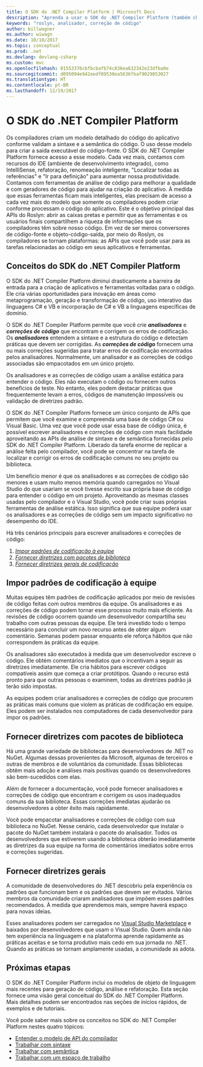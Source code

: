 ```yaml
---
title: O SDK do .NET Compiler Platform | Microsoft Docs
description: "Aprenda a usar o SDK do .NET Compiler Platform (também chamado de APIs do Roslyn) para entender o código .NET, identificar os erros e corrigi-los."
keywords: "roslyn, analisador, correção de código"
author: billwagner
ms.author: wiwagn
ms.date: 10/10/2017
ms.topic: conceptual
ms.prod: .net
ms.devlang: devlang-csharp
ms.custom: mvc
ms.openlocfilehash: 01553376cbfbcbafb74c836ea632342e23dfba0e
ms.sourcegitcommit: d095094e942eedf09530ea5636fbaf9029853027
ms.translationtype: HT
ms.contentlocale: pt-BR
ms.lasthandoff: 12/19/2017
---
```

# <a name="the-net-compiler-platform-sdk"></a>O SDK do .NET Compiler Platform

Os compiladores criam um modelo detalhado do código do aplicativo conforme validam a sintaxe e a semântica do código. O uso desse modelo para criar a saída executável do código-fonte. O SDK do .NET Compiler Platform fornece acesso a esse modelo. Cada vez mais, contamos com recursos do IDE (ambiente de desenvolvimento integrado), como IntelliSense, refatoração, renomeação inteligente, "Localizar todas as referências" e "Ir para definição" para aumentar nossa produtividade. Contamos com ferramentas de análise de código para melhorar a qualidade e com geradores de código para ajudar na criação do aplicativo. À medida que essas ferramentas ficam mais inteligentes, elas precisam de acesso a cada vez mais do modelo que somente os compiladores podem criar conforme processam o código do aplicativo. Este é o objetivo principal das APIs do Roslyn: abrir as caixas pretas e permitir que as ferramentas e os usuários finais compartilhem a riqueza de informações que os compiladores têm sobre nosso código.
Em vez de ser meros conversores de código-fonte e objeto-código-saída, por meio do Roslyn, os compiladores se tornam plataformas: as APIs que você pode usar para as tarefas relacionadas ao código em seus aplicativos e ferramentas.

## <a name="net-compiler-platform-sdk-concepts"></a>Conceitos do SDK do .NET Compiler Platform

O SDK do .NET Compiler Platform diminui drasticamente a barreira de entrada para a criação de aplicativos e ferramentas voltadas para o código. Ele cria várias oportunidades para inovação em áreas como metaprogramação, geração e transformação de código, uso interativo das linguagens C# e VB e incorporação de C# e VB a linguagens específicas de domínio.

O SDK do .NET Compiler Platform permite que você crie ***analisadores*** e ***correções de código*** que encontram e corrigem os erros de codificação. Os ***analisadores*** entendem a sintaxe e a estrutura do código e detectam práticas que devem ser corrigidas. As ***correções de código*** fornecem uma ou mais correções sugeridas para tratar erros de codificação encontrados pelos analisadores. Normalmente, um analisador e as correções de código associadas são empacotados em um único projeto. 

Os analisadores e as correções de código usam a análise estática para entender o código. Eles não executam o código ou fornecem outros benefícios de teste. No entanto, eles podem destacar práticas que frequentemente levam a erros, códigos de manutenção impossíveis ou validação de diretrizes padrão.

O SDK do .NET Compiler Platform fornece um único conjunto de APIs que permitem que você examine e compreenda uma base de código C# ou Visual Basic. Uma vez que você pode usar essa base de código única, é possível escrever analisadores e correções de código com mais facilidade aproveitando as APIs de análise de sintaxe e de semântica fornecidas pelo SDK do .NET Compiler Platform. Liberado da tarefa enorme de replicar a análise feita pelo compilador, você pode se concentrar na tarefa de localizar e corrigir os erros de codificação comuns no seu projeto ou biblioteca.

Um benefício menor é que os analisadores e as correções de código são menores e usam muito menos memória quando carregados no Visual Studio do que usariam se você tivesse escrito sua própria base de código para entender o código em um projeto. Aproveitando as mesmas classes usadas pelo compilador e o Visual Studio, você pode criar suas próprias ferramentas de análise estática. Isso significa que sua equipe poderá usar os analisadores e as correções de código sem um impacto significativo no desempenho do IDE.

Há três cenários principais para escrever analisadores e correções de código:

1. [*Impor padrões de codificação à equipe*](#enforce-team-coding-standards)
1. [*Fornecer diretrizes com pacotes de biblioteca*](#provide-guidance-with-library-packages)
1. [*Fornecer diretrizes gerais de codificação*](#provide-general-coding-guidance)

## <a name="enforce-team-coding-standards"></a>Impor padrões de codificação à equipe

Muitas equipes têm padrões de codificação aplicados por meio de revisões de código feitas com outros membros da equipe. Os analisadores e as correções de código podem tornar esse processo muito mais eficiente. As revisões de código ocorrem quando um desenvolvedor compartilha seu trabalho com outras pessoas da equipe. Ele terá investido todo o tempo necessário para concluir um novo recurso antes de obter algum comentário. Semanas podem passar enquanto ele reforça hábitos que não correspondem às práticas da equipe.

Os analisadores são executados à medida que um desenvolvedor escreve o código. Ele obtém comentários imediatos que o incentivam a seguir as diretrizes imediatamente. Ele cria hábitos para escrever códigos compatíveis assim que começa a criar protótipos. Quando o recurso está pronto para que outras pessoas o examinem, todas as diretrizes padrão já terão sido impostas.

As equipes podem criar analisadores e correções de código que procurem as práticas mais comuns que violem as práticas de codificação em equipe. Eles podem ser instalados nos computadores de cada desenvolvedor para impor os padrões.

## <a name="provide-guidance-with-library-packages"></a>Fornecer diretrizes com pacotes de biblioteca

Há uma grande variedade de bibliotecas para desenvolvedores de .NET no NuGet.
Algumas dessas provenientes da Microsoft, algumas de terceiros e outras de membros e de voluntários da comunidade. Essas bibliotecas obtêm mais adoção e análises mais positivas quando os desenvolvedores são bem-sucedidos com elas.

Além de fornecer a documentação, você pode fornecer analisadores e correções de código que encontram e corrigem os usos inadequados comuns da sua biblioteca. Essas correções imediatas ajudarão os desenvolvedores a obter êxito mais rapidamente. 

Você pode empacotar analisadores e correções de código com sua biblioteca no NuGet. Nesse cenário, cada desenvolvedor que instalar o pacote do NuGet também instalará o pacote do analisador. Todos os desenvolvedores que estiverem usando a biblioteca obterão imediatamente as diretrizes da sua equipe na forma de comentários imediatos sobre erros e correções sugeridas.

## <a name="provide-general-guidance"></a>Fornecer diretrizes gerais

A comunidade de desenvolvedores do .NET descobriu pela experiência os padrões que funcionam bem e os padrões que devem ser evitados. Vários membros da comunidade criaram analisadores que impõem esses padrões recomendados. À medida que aprendemos mais, sempre haverá espaço para novas ideias.

Esses analisadores podem ser carregados no [Visual Studio Marketplace](https://marketplace.visualstudio.com/vs) e baixados por desenvolvedores que usam o Visual Studio. Quem ainda não tem experiência na linguagem e na plataforma aprende rapidamente as práticas aceitas e se torna produtivo mais cedo em sua jornada no .NET. Quando as práticas se tornam amplamente usadas, a comunidade as adota.

## <a name="next-steps"></a>Próximas etapas

O SDK do .NET Compiler Platform inclui os modelos de objeto de linguagem mais recentes para geração de código, análise e refatoração. Esta seção fornece uma visão geral conceitual do SDK do .NET Compiler Platform. Mais detalhes podem ser encontrados nas seções de inícios rápidos, de exemplos e de tutoriais.

Você pode saber mais sobre os conceitos no SDK do .NET Compiler Platform nestes quatro tópicos:

 - [Entender o modelo de API do compilador](compiler-api-model.md)
 - [Trabalhar com sintaxe](work-with-syntax.md)
 - [Trabalhar com semântica](work-with-semantics.md)
 - [Trabalhar com um espaço de trabalho](work-with-workspace.md)

<!--

Turn this on as more of the conceptual content is in place:
- Try the [Quickstarts](quickstart/index.md) to create your first tutorial.
- Experiment with one of the [Tutorials](tutorials/index.md).
- Explore the [Samples](samples/index.md) to see some simple analyzers.
- Read the [Concepts](concepts/index.md) to understand the ideas behind analyzers and code fixes.

-->